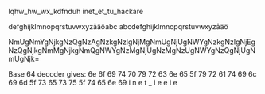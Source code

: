 lqhw_hw_wx_kdfnduh
inet_et_tu_hackare


defghijklmnopqrstuvwxyzåäöabc
abcdefghijklmnopqrstuvwxyzåäö

NmUgNmYgNjkgNzQgNzAgNzkgNzIgNjMgNmUgNjUgNWYgNzkgNzIgNjEgNzQgNjkgNmMgNjkgNmQgNWYgNzMgNjUgNzMgNzUgNWYgNzQgNjUgNmUgNjk=

Base 64 decoder gives:
6e 6f 69 74 70 79 72 63 6e 65 5f 79 72 61 74 69 6c 69 6d 5f 73 65 73 75 5f 74 65 6e 69
i  n  e  t  _           i                    e     e                             i  e 


